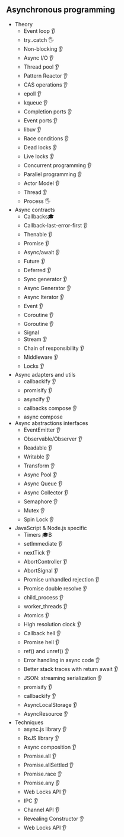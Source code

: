 ## Asynchronous programming

- Theory
  - Event loop 👂
  - try..catch 🖐️ 
  - Non-blocking 👂
  - Async I/O 👂
  - Thread pool 👂
  - Pattern Reactor 👂
  - CAS operations 👂
  - epoll 👂
  - kqueue 👂
  - Completion ports 👂
  - Event ports 👂
  - libuv 👂
  - Race conditions 👂
  - Dead locks 👂
  - Live locks 👂
  - Concurrent programming 👂
  - Parallel programming 👂
  - Actor Model 👂
  - Thread 👂 
  - Process 🖐️ 
- Async contracts
  - Callbacks🎓
  - Callback-last-error-first 👂
  - Thenable 👂
  - Promise 👂
  - Async/await 👂
  - Future 👂
  - Deferred 👂
  - Sync generator 👂
  - Async Generator 👂
  - Async Iterator 👂
  - Event 👂
  - Coroutine 👂
  - Goroutine 👂
  - Signal
  - Stream 👂
  - Chain of responsibility 👂
  - Middleware 👂
  - Locks 👂
- Async adapters and utils
  - callbackify 👂
  - promisify 👂
  - asyncify 👂
  - callbacks compose 👂
  - async compose
- Async abstractions interfaces
  - EventEmitter 👂
  - Observable/Observer 👂
  - Readable 👂
  - Writable 👂
  - Transform 👂
  - Async Pool 👂
  - Async Queue 👂
  - Async Collector 👂
  - Semaphore 👂
  - Mutex 👂
  - Spin Lock 👂
- JavaScript & Node.js specific
  - Timers 🎓В
  - setImmediate 👂
  - nextTick 👂
  - AbortController 👂
  - AbortSignal 👂
  - Promise unhandled rejection 👂
  - Promise double resolve 👂
  - child_process 👂
  - worker_threads 👂
  - Atomics 👂
  - High resolution clock 👂
  - Callback hell 👂
  - Promise hell 👂
  - ref() and unref() 👂
  - Error handling in async code 👂
  - Better stack traces with return await 👂
  - JSON: streaming serialization 👂
  - promisify 👂 
  - callbackify 👂
  - AsyncLocalStorage 👂
  - AsyncResource 👂
- Techniques
  - async.js library 👂
  - RxJS library 👂 
  - Async composition 👂
  - Promise.all 👂
  - Promise.allSettled 👂
  - Promise.race 👂
  - Promise.any 👂
  - Web Locks API 👂
  - IPC 👂
  - Channel API 👂
  - Revealing Constructor 👂
  - Web Locks API 👂
